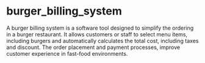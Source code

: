 # burger_billing_system
A burger billing system is a software tool designed to simplify the ordering in a burger restaurant. It allows customers or staff to select menu items, including burgers and automatically calculates the total cost, including taxes and discount. The order placement and payment processes, improve customer experience in fast-food environments.
